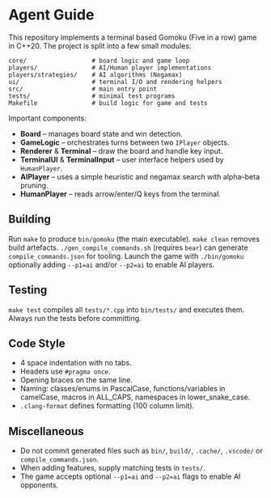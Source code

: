 # Agent Guide

This repository implements a terminal based Gomoku (Five in a row) game in
C++20.  The project is split into a few small modules:

```
core/                  # board logic and game loop
players/               # AI/Human player implementations
players/strategies/    # AI algorithms (Negamax)
ui/                    # terminal I/O and rendering helpers
src/                   # main entry point
tests/                 # minimal test programs
Makefile               # build logic for game and tests
```

Important components:

* **Board** – manages board state and win detection.
* **GameLogic** – orchestrates turns between two `IPlayer` objects.
* **Renderer** & **Terminal** – draw the board and handle key input.
* **TerminalUI** & **TerminalInput** – user interface helpers used by
  `HumanPlayer`.
* **AIPlayer** – uses a simple heuristic and negamax search with
  alpha–beta pruning.
* **HumanPlayer** – reads arrow/enter/Q keys from the terminal.

## Building

Run `make` to produce `bin/gomoku` (the main executable).  `make clean` removes
build artefacts.  `./gen_compile_commands.sh` (requires `bear`) can generate
`compile_commands.json` for tooling.  Launch the game with `./bin/gomoku`
optionally adding `--p1=ai` and/or `--p2=ai` to enable AI players.

## Testing

`make test` compiles all `tests/*.cpp` into `bin/tests/` and executes them.
Always run the tests before committing.

## Code Style

* 4 space indentation with no tabs.
* Headers use `#pragma once`.
* Opening braces on the same line.
* Naming: classes/enums in PascalCase, functions/variables in camelCase,
  macros in ALL_CAPS, namespaces in lower_snake_case.
* `.clang-format` defines formatting (100 column limit).

## Miscellaneous

* Do not commit generated files such as `bin/`, `build/`, `.cache/`, `.vscode/`
  or `compile_commands.json`.
* When adding features, supply matching tests in `tests/`.
* The game accepts optional `--p1=ai` and `--p2=ai` flags to enable AI
  opponents.
